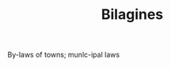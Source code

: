 ---
title: Bilagines
letter: B
permalink: "/definitions/bilagines.html"
body: By-laws of towns; munlc-ipal laws
published_at: '2018-07-07'
source: Black's Law Dictionary
layout: post
---